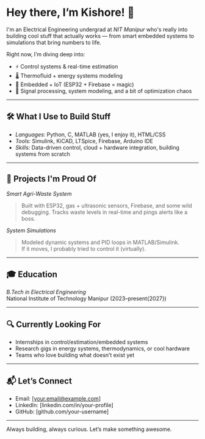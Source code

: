 # Hey there, I’m Kishore! 👋

I'm an Electrical Engineering undergrad at *NIT Manipur* who's really into building cool stuff that actually works — from smart embedded systems to simulations that bring numbers to life.

Right now, I’m diving deep into:
- ⚡ Control systems & real-time estimation  
- 🌡 Thermofluid + energy systems modeling  
- 🤖 Embedded + IoT (ESP32 + Firebase = magic)  
- 🧠 Signal processing, system modeling, and a bit of optimization chaos

---

## 🛠 What I Use to Build Stuff
- *Languages:* Python, C, MATLAB (yes, I enjoy it), HTML/CSS  
- *Tools:* Simulink, KiCAD, LTSpice, Firebase, Arduino IDE  
- *Skills:* Data-driven control, cloud + hardware integration, building systems from scratch

---

## 🧪 Projects I'm Proud Of
*Smart Agri-Waste System*  
> Built with ESP32, gas + ultrasonic sensors, Firebase, and some wild debugging. Tracks waste levels in real-time and pings alerts like a boss.

*System Simulations*  
> Modeled dynamic systems and PID loops in MATLAB/Simulink.  
> If it moves, I probably tried to control it (virtually).

---

## 🎓 Education
*B.Tech in Electrical Engineering*  
National Institute of Technology Manipur (2023–present{2027})

---

## 🔍 Currently Looking For
- Internships in control/estimation/embedded systems  
- Research gigs in energy systems, thermodynamics, or cool hardware  
- Teams who love building what doesn’t exist yet

---

## 📬 Let’s Connect
- Email: [your.email@example.com]  
- LinkedIn: [linkedin.com/in/your-profile]  
- GitHub: [github.com/your-username]

---

Always building, always curious. Let’s make something awesome.
